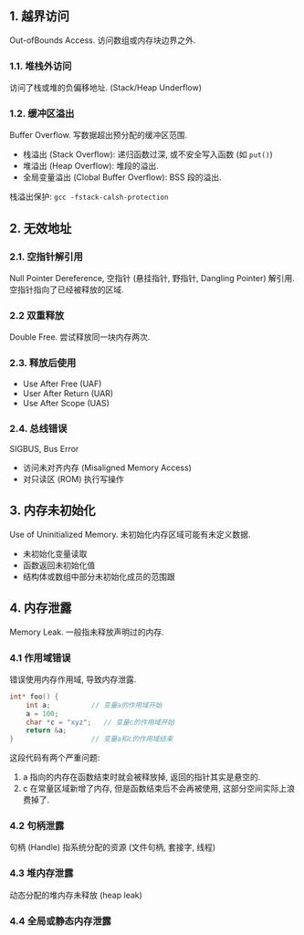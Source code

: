 ## 1. 越界访问

Out-ofBounds Access. 访问数组或内存块边界之外.

### 1.1. 堆栈外访问

访问了栈或堆的负偏移地址. (Stack/Heap Underflow) 

### 1.2. 缓冲区溢出

Buffer Overflow. 写数据超出预分配的缓冲区范围. 

- 栈溢出 (Stack Overflow): 递归函数过深, 或不安全写入函数 (如 `put()`)
- 堆溢出 (Heap Overflow): 堆段的溢出.
- 全局变量溢出 (Clobal Buffer Overflow): BSS 段的溢出.

栈溢出保护: `gcc -fstack-calsh-protection`

## 2. 无效地址

### 2.1. 空指针解引用

Null Pointer Dereference, 空指针 (悬挂指针, 野指针, Dangling Pointer) 解引用. 空指针指向了已经被释放的区域.

### 2.2 双重释放

Double Free. 尝试释放同一块内存两次.

### 2.3. 释放后使用 

- Use After Free (UAF)
- User After Return (UAR)
- Use After Scope (UAS)

### 2.4. 总线错误

SIGBUS, Bus Error

- 访问未对齐内存 (Misaligned Memory Access)
- 对只读区 (ROM) 执行写操作

## 3. 内存未初始化

Use of Uninitialized Memory. 未初始化内存区域可能有未定义数据.

- 未初始化变量读取
- 函数返回未初始化值
- 结构体或数组中部分未初始化成员的范围跟

## 4. 内存泄露

Memory Leak. 一般指未释放声明过的内存.

### 4.1 作用域错误

错误使用内存作用域, 导致内存泄露.  

```c
int* foo() {
    int a;          // 变量a的作用域开始
    a = 100;
    char *c = "xyz";   // 变量c的作用域开始
    return &a;
}                   // 变量a和c的作用域结束
```

这段代码有两个严重问题: 

1. a 指向的内存在函数结束时就会被释放掉, 返回的指针其实是悬空的. 
2. c 在常量区域新增了内存, 但是函数结束后不会再被使用, 这部分空间实际上浪费掉了. 

### 4.2 句柄泄露

句柄 (Handle) 指系统分配的资源 (文件句柄, 套接字, 线程)

### 4.3 堆内存泄露

动态分配的堆内存未释放 (heap leak)

### 4.4 全局或静态内存泄露